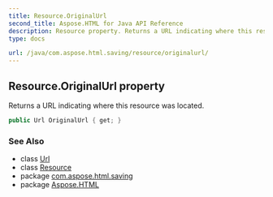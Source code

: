 ```yaml
---
title: Resource.OriginalUrl
second_title: Aspose.HTML for Java API Reference
description: Resource property. Returns a URL indicating where this resource was located
type: docs

url: /java/com.aspose.html.saving/resource/originalurl/
---
```

## Resource.OriginalUrl property

Returns a URL indicating where this resource was located.

```java
public Url OriginalUrl { get; }
```

### See Also

* class [Url](../../../com.aspose.html/url/)
* class [Resource](../)
* package [com.aspose.html.saving](../../../com.aspose.html.saving/)
* package [Aspose.HTML](../../../)
